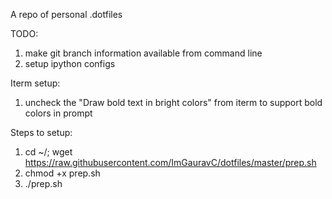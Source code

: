A repo of personal .dotfiles

TODO:
  1. make git branch information available from command line
  2. setup ipython configs

Iterm setup:
  1. uncheck the "Draw bold text in bright colors" from iterm to support bold colors in prompt

Steps to setup:
  1. cd ~/; wget https://raw.githubusercontent.com/ImGauravC/dotfiles/master/prep.sh
  2. chmod +x prep.sh
  3. ./prep.sh
